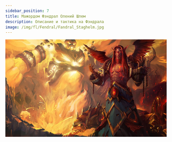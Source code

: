 ```yaml
---
sidebar_position: 7
title: Мажордом Фэндрал Олений Шлем
description: Описание и тактика на Фэндрала
image: /img/fl/Fendral/Fandral_Staghelm.jpg
---
```


<div className="text--center">

![Fedya](/img/fl/Fendral/Fandral_Staghelm.jpg)
</div>